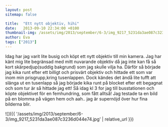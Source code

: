 ```yaml
---
layout: post
sitemap: false

title:  "Ett nytt objektiv, hihi"
date:   2013-09-10 22:34:00 +0100
thumbnail-img: /assets/img/2013/september/6-3/img_9217_5231da3ae087c3236d044e74.jpg
author: Eva
tags: ["2013"]
---
```


Idag har jag varit lite busig och köpt ett nytt objektiv till min kamera. Jag har känt mig lite begränsad med mitt nuvarande objektiv då jag inte kan få så kort skärpedjup(suddig bakgrund) som jag skulle vilja ha. Därför så började jag kika runt efter ett billigt och prisvärt objektiv och hittade ett som var inom min prisgrupp,kring tusenlappen. Dock kändes det ändå lite tufft att slänga ut en tusenlapp så jag började kika runt på blocket efter ett begagnat och som tur är så hittade jag ett! Så idag kl 3 for jag till busstationen och köpte objektivet för en femhundring, som fått alltså! Jag testade ta en bild på en blomma på vägen hem och aah.. jag är supernöjd över hur fina bilderna blir.

![]({{ '/assets/img/2013/september/6-3/img_9217_5231da3ae087c3236d044e74.jpg'  | relative_url }})

